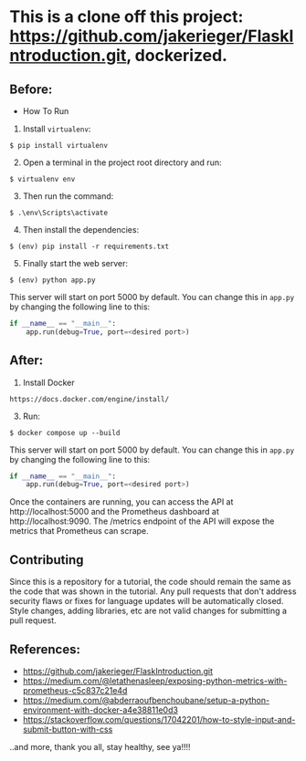 # This is a clone off this project: https://github.com/jakerieger/FlaskIntroduction.git, dockerized.

## Before:
- How To Run
1. Install `virtualenv`:
```
$ pip install virtualenv
```
2. Open a terminal in the project root directory and run:
```
$ virtualenv env
```
3. Then run the command:
```
$ .\env\Scripts\activate
```
4. Then install the dependencies:
```
$ (env) pip install -r requirements.txt
```
5. Finally start the web server:
```
$ (env) python app.py
```
This server will start on port 5000 by default. You can change this in `app.py` by changing the following line to this:
```python
if __name__ == "__main__":
    app.run(debug=True, port=<desired port>)
```

## After:
1. Install Docker
```
https://docs.docker.com/engine/install/
```
3. Run:
```
$ docker compose up --build
```
This server will start on port 5000 by default. You can change this in `app.py` by changing the following line to this:
```python
if __name__ == "__main__":
    app.run(debug=True, port=<desired port>)
```
Once the containers are running, you can access the API at http://localhost:5000 and the Prometheus dashboard at http://localhost:9090. The /metrics endpoint of the API will expose the metrics that Prometheus can scrape.

## Contributing

Since this is a repository for a tutorial, the code should remain the same as the code that was shown in the tutorial. Any pull requests that don't address security flaws or fixes for language updates will be automatically closed. Style changes, adding libraries, etc are not valid changes for submitting a pull request.

## References:
- https://github.com/jakerieger/FlaskIntroduction.git
- https://medium.com/@letathenasleep/exposing-python-metrics-with-prometheus-c5c837c21e4d
- https://medium.com/@abderraoufbenchoubane/setup-a-python-environment-with-docker-a4e38811e0d3
- https://stackoverflow.com/questions/17042201/how-to-style-input-and-submit-button-with-css
  
..and more, thank you all, stay healthy, see ya!!!!
